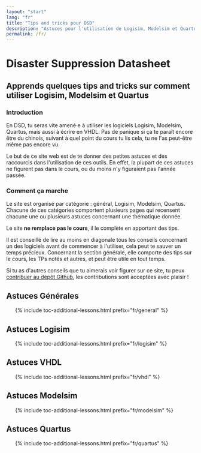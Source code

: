```yaml
---
layout: "start"
lang: "fr"
title: "Tips and tricks pour DSD"
description: "Astuces pour l'utilisation de Logisim, Modelsim et Quartus, et pour le cours de DSD en général"
permalink: /fr/
---
```


# Disaster Suppression Datasheet

<h2 class="heading__introduction">Apprends quelques tips and tricks sur comment utiliser Logisim, Modelsim et Quartus</h2>

<div
  class="text-columns">
  <section>
    <h3 class="text-columns__heading">Introduction</h3>
    <p>
      En DSD, tu seras vite amené·e à utiliser les logiciels Logisim, Modelsim, Quartus, mais aussi à écrire en VHDL.
      Pas de panique si ça te paraît encore être du chinois, suivant à quel point du cours tu lis cela, tu ne l'as peut-être
      même pas encore vu.
    </p>
    <p>
      Le but de ce site web est de te donner des petites astuces et des raccourcis dans l'utilisation de ces outils. En effet,
      la plupart de ces astuces ne figurent pas dans le cours, ou du moins n'y figuraient pas l'année passée.
    </p>
  </section>
  <section>
    <h3 class="text-columns__heading">Comment ça marche</h3>
      <p>
        Le site est organisé par catégorie : général, Logisim, Modelsim, Quartus. Chacune de ces catégories comportent plusieurs
        pages qui recensent chacune une ou plusieurs astuces concernant une thématique donnée.
      </p>
      <p>
        Le site <strong>ne remplace pas le cours</strong>, il le complète en apportant des tips.
      </p>
      <p>
        Il est conseillé de lire au moins en diagonale tous les conseils concernant un des logiciels avant de commencer à l'utiliser,
        cela peut te sauver un temps précieux. Concernant la section générale, elle comporte des tips sur le cours, les TPs notés et autres,
        et peut être utile en tout temps.
      </p>
      <p>
        Si tu as d'autres conseils que tu aimerais voir figurer sur ce site, tu peux <a href="https://github.com/MaelImhof/dsd.mael.im">contribuer au dépôt Github</a>,
        les contributions sont acceptées avec plaisir !
      </p>
  </section>
</div>

<h2 class="heading__toc">Astuces Générales</h2>
<ul class="lessons-toc">
  {% include toc-additional-lessons.html prefix="fr/general" %}
</ul>
<h2 class="heading__toc">Astuces Logisim</h2>
<ul class="lessons-toc">
  {% include toc-additional-lessons.html prefix="fr/logisim" %}
</ul>
<h2 class="heading__toc">Astuces VHDL</h2>
<ul class="lessons-toc">
  {% include toc-additional-lessons.html prefix="fr/vhdl" %}
</ul>
<h2 class="heading__toc">Astuces Modelsim</h2>
<ul class="lessons-toc">
  {% include toc-additional-lessons.html prefix="fr/modelsim" %}
</ul>
<h2 class="heading__toc">Astuces Quartus</h2>
<ul class="lessons-toc">
  {% include toc-additional-lessons.html prefix="fr/quartus" %}
</ul>